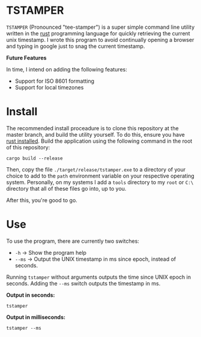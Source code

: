 # TSTAMPER

`TSTAMPER` (Pronounced "tee-stamper") is a super simple command line utility written in the [rust](https://www.rust-lang.org) programming language for quickly retrieving the current unix timestamp. I wrote this program to avoid continually opening a browser and typing in google just to snag the current timestamp. 

**Future Features**

In time, I intend on adding the following features:

- Support for ISO 8601 formatting
- Support for local timezones

# Install

The recommended install proceadure is to clone this repository at the master branch, and build the utility yourself. To do this, ensure you have [rust installed](https://doc.rust-lang.org/stable/book/ch01-01-installation.html). Build the application using the following command in the root of this repository:

```
cargo build --release
```

Then, copy the file `./target/release/tstamper.exe` to a directory of your choice to add to the `path` environment variable on your respective operating system. Personally, on my systems I add a `tools` directory to my `root` or `C:\` directory that all of these files go into, up to you.

After this, you're good to go.

# Use

To use the program, there are currently two switches:

- `-h` -> Show the program help
- `--ms` -> Output the UNIX timestamp in ms since epoch, instead of seconds.

Running `tstamper` without arguments outputs the time since UNIX epoch in seconds. Adding the `--ms` switch outputs the timestamp in ms.

**Output in seconds:**
```
tstamper
```

**Output in milliseconds:**

```
tstamper --ms
```